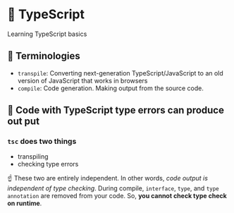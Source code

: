 # 🦌&nbsp;TypeScript

Learning TypeScript basics
 
## 🙂&nbsp;Terminologies
- `transpile`: Converting next-generation TypeScript/JavaScript to an old version of JavaScript that works in browsers
- `compile`: Code generation. Making output from the source code.

## 🗽&nbsp;Code with TypeScript type errors can produce out put

### `tsc` does two things

- transpiling
- checking type errors 

☝️&nbsp;These two are entirely independent. In other words, _code output is independent of type checking_.
During compile, `interface`, `type`, and `type annotation` are removed from your code. So, **you cannot check type check on runtime**.
